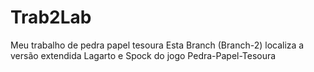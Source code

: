 # Trab2Lab
Meu trabalho de pedra papel tesoura
Esta Branch (Branch-2) localiza a versão extendida Lagarto e Spock do jogo Pedra-Papel-Tesoura

